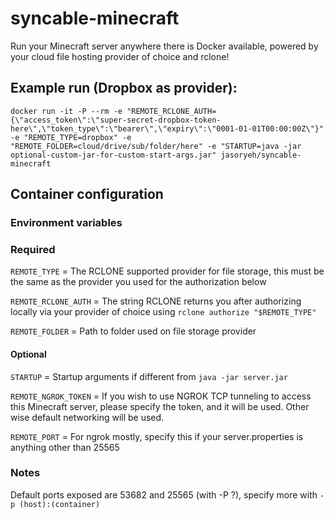 # syncable-minecraft
Run your Minecraft server anywhere there is Docker available, powered by your cloud file hosting provider of choice and rclone!

## Example run (Dropbox as provider):
```docker run -it -P --rm -e "REMOTE_RCLONE_AUTH={\"access_token\":\"super-secret-dropbox-token-here\",\"token_type\":\"bearer\",\"expiry\":\"0001-01-01T00:00:00Z\"}" -e "REMOTE_TYPE=dropbox" -e "REMOTE_FOLDER=cloud/drive/sub/folder/here" -e "STARTUP=java -jar optional-custom-jar-for-custom-start-args.jar" jasoryeh/syncable-minecraft```

## Container configuration
### Environment variables

### Required
`REMOTE_TYPE` = The RCLONE supported provider for file storage, this must be the same as the provider you used for the authorization below

`REMOTE_RCLONE_AUTH` = The string RCLONE returns you after authorizing locally via your provider of choice using `rclone authorize "$REMOTE_TYPE"`

`REMOTE_FOLDER` = Path to folder used on file storage provider

#### Optional
`STARTUP` = Startup arguments if different from `java -jar server.jar`

`REMOTE_NGROK_TOKEN` = If you wish to use NGROK TCP tunneling to access this Minecraft server, please specify the token, and it will be used. Other wise default networking will be used.

`REMOTE_PORT` = For ngrok mostly, specify this if your server.properties is anything other than 25565

### Notes
Default ports exposed are 53682 and 25565 (with -P ?), specify more with `-p (host):(container)`